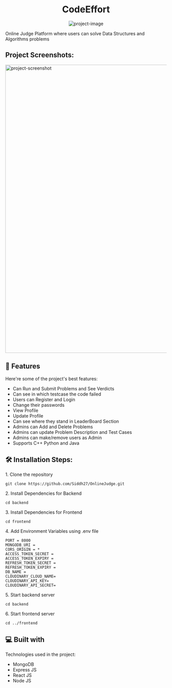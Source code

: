 <h1 align="center" id="title">CodeEffort</h1>
<p align="center"><img src="https://socialify.git.ci/Siddh27/OnlineJudge/image?description=1&amp;descriptionEditable=CodeEffort&amp;language=1&amp;name=1&amp;owner=1&amp;theme=Light" alt="project-image"></p>
<p id="description">Online Judge Platform where users can solve Data Structures and Algorithms problems</p>

<h2>Project Screenshots:</h2>
<img src="https://snipboard.io/sDKeHX.jpg" alt="project-screenshot" width="900" >
  
<h2>🧐 Features</h2>

Here're some of the project's best features:

*   Can Run and Submit Problems and See Verdicts
*   Can see in which testcase the code failed
*   Users can Register and Login
*   Change their passwords
*   View Profile
*   Update Profile
*   Can see where they stand in LeaderBoard Section
*   Admins can Add and Delete Problems
*   Admins can update Problem Description and Test Cases
*   Admins can make/remove users as Admin
*   Supports C++ Python and Java

<h2>🛠️ Installation Steps:</h2>

<p>1. Clone the repository</p>

```
git clone https://github.com/Siddh27/OnlineJudge.git
```

<p>2. Install Dependencies for Backend</p>

```
cd backend
```

<p>3. Install Dependencies for Frontend</p>

```
cd frontend
```

<p>4. Add Environment Variables using .env file</p>

```
PORT = 8000 
MONGODB_URI = 
CORS_ORIGIN = * 
ACCESS_TOKEN_SECRET = 
ACCESS_TOKEN_EXPIRY = 
REFRESH_TOKEN_SECRET = 
REFRESH_TOKEN_EXPIRY = 
DB_NAME = 
CLOUDINARY_CLOUD_NAME=
CLOUDINARY_API_KEY=
CLOUDINARY_API_SECRET=
```

<p>5. Start backend server</p>

```
cd backend
```

<p>6. Start frontend server</p>

```
cd ../frontend
```

  
  
<h2>💻 Built with</h2>

Technologies used in the project:

*   MongoDB
*   Express JS
*   React JS
*   Node JS